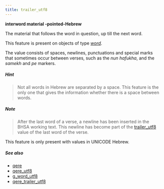 ```yaml
---
title: trailer_utf8
---
```


**interword material -pointed-Hebrew**


The material that follows the word in question, up till the next word.

This feature is present on objects of type [*word*](otype.md).

The value consists of spaces, newlines, punctuations and special marks that sometimes occur between verses, such as the
*nun hafukha*, and the *samekh* and *pe* markers.

##### Hint
> Not all words in Hebrew are separated by a space.
This feature is the only one that gives the information whether there is a
space between words.

##### Note
> After the last word of a verse, a newline has been inserted in the BHSA working text.
This newline has become part of the
[trailer_utf8](trailer_utf8.md) value of the last word of the verse.

This feature is only present with values in UNICODE Hebrew.

##### See also

* [qere](qere.md) 
* [qere_utf8](qere_utf8.md) 
* [g_word_utf8](g_word_utf8.md) 
* [qere_trailer_utf8](qere_trailer_utf8.md) 
